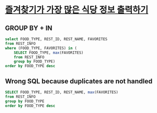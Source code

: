 # [즐겨찾기가 가장 많은 식당 정보 출력하기](https://school.programmers.co.kr/learn/courses/30/lessons/131123)
## GROUP BY + IN
~~~sql
select FOOD_TYPE, REST_ID, REST_NAME, FAVORITES
from REST_INFO
where (FOOD_TYPE, FAVORITES) in (
    SELECT FOOD_TYPE, max(FAVORITES)
    from REST_INFO
    group by FOOD_TYPE)
order by FOOD_TYPE desc
~~~

## Wrong SQL because duplicates are not handled
~~~sql
SELECT FOOD_TYPE, REST_ID, REST_NAME, max(FAVORITES)
from REST_INFO
group by FOOD_TYPE
order by FOOD_TYPE desc
~~~
